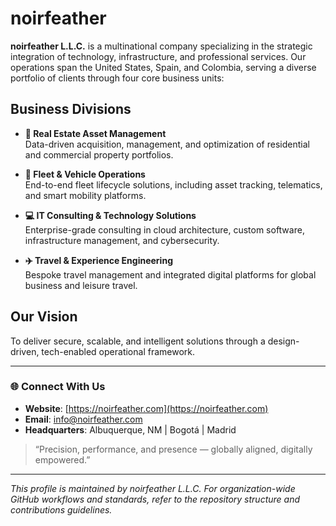 # noirfeather

**noirfeather L.L.C.** is a multinational company specializing in the strategic integration of technology, infrastructure, and professional services. Our operations span the United States, Spain, and Colombia, serving a diverse portfolio of clients through four core business units:

## Business Divisions

- **🏢 Real Estate Asset Management**  
  Data-driven acquisition, management, and optimization of residential and commercial property portfolios.

- **🚗 Fleet & Vehicle Operations**  
  End-to-end fleet lifecycle solutions, including asset tracking, telematics, and smart mobility platforms.

- **💻 IT Consulting & Technology Solutions**  
  Enterprise-grade consulting in cloud architecture, custom software, infrastructure management, and cybersecurity.

- **✈️ Travel & Experience Engineering**  
  Bespoke travel management and integrated digital platforms for global business and leisure travel.

## Our Vision

To deliver secure, scalable, and intelligent solutions through a design-driven, tech-enabled operational framework.

---

### 🌐 Connect With Us

- **Website**: [https://noirfeather.com](https://noirfeather.com)
- **Email**: [info@noirfeather.com](mailto:info@noirfeather.com)
- **Headquarters**: Albuquerque, NM | Bogotá | Madrid

> “Precision, performance, and presence — globally aligned, digitally empowered.”

---

_This profile is maintained by noirfeather L.L.C. For organization-wide GitHub workflows and standards, refer to the repository structure and contributions guidelines._
